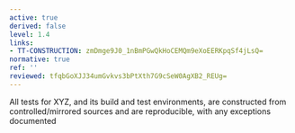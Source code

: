 ```yaml
---
active: true
derived: false
level: 1.4
links:
- TT-CONSTRUCTION: zmDmge9J0_1nBmPGwQkHoCEMQm9eXoEERKpqSf4jLsQ=
normative: true
ref: ''
reviewed: tfqbGoXJJ34umGvkvs3bPtXth7G9cSeW0AgXB2_REUg=
---
```


All tests for XYZ, and its build and test environments, are constructed from
controlled/mirrored sources and are reproducible, with any exceptions documented
